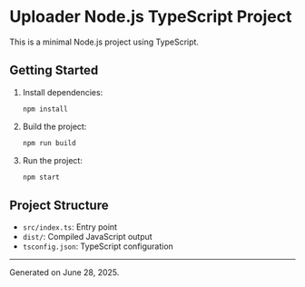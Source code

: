 # Uploader Node.js TypeScript Project

This is a minimal Node.js project using TypeScript.

## Getting Started

1. Install dependencies:
   ```sh
   npm install
   ```
2. Build the project:
   ```sh
   npm run build
   ```
3. Run the project:
   ```sh
   npm start
   ```

## Project Structure
- `src/index.ts`: Entry point
- `dist/`: Compiled JavaScript output
- `tsconfig.json`: TypeScript configuration

---
Generated on June 28, 2025.
